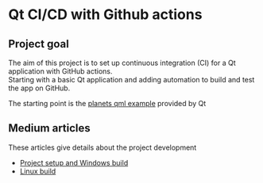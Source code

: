 # Qt CI/CD with Github actions  

## Project goal  

The aim of this project is to set up continuous integration (CI) for a Qt application with GitHub actions.   
Starting with a basic Qt application and adding automation to build and test the app on GitHub.

The starting point is the [planets qml example](https://doc.qt.io/qt-5/qt3d-planets-qml-example.html) provided by Qt

## Medium articles  
These articles give details about the project development  
- [Project setup and Windows build](https://medium.com/@TomRvr/continuous-integration-for-a-qt-project-with-github-b19a33b39980)
- [Linux build](https://medium.com/@TomRvr/continuous-integration-qt-github-linux-build-b3443084e7)  
